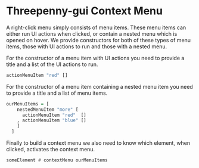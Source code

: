 # Threepenny-gui Context Menu

A right-click menu simply consists of menu items. These menu items can either
run UI actions when clicked, or contain a nested menu which is opened on hover.
We provide constructors for both of these types of menu items, those with UI
actions to run and those with a nested menu.

For the constructor of a menu item with UI actions you need to provide a title
and a list of the UI actions to run.

``` haskell
actionMenuItem "red" []
```

For the constructor of a menu item containing a nested menu item you need to
provide a title and a list of menu items.

``` haskell
ourMenuItems = [
    nestedMenuItem "more" [
      actionMenuItem "red"  []
    , actionMenuItem "blue" []
    ]
  ]
```

Finally to build a context menu we also need to know which element, when
clicked, activates the context menu.

``` haskell
someElement # contextMenu ourMenuItems
```
